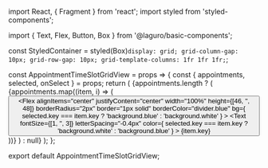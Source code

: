 import React, { Fragment } from 'react';
import styled from 'styled-components';

import { Text, Flex, Button, Box } from '@laguro/basic-components';

const StyledContainer = styled(Box)`
    display: grid;
    grid-column-gap: 10px;
    grid-row-gap: 10px;
    grid-template-columns: 1fr 1fr 1fr;
`;

const AppointmentTimeSlotGridView = props => {
    const { appointments, selected, onSelect } = props;
    return (
        <Fragment>
            {appointments.length ? (
                <StyledContainer mt={20}>
                    {appointments.map((item, i) => (
                        <Button
                            key={i}
                            data-key={i}
                            type="ghost"
                            onClick={onSelect}
                            height="auto"
                        >
                            <Flex
                                alignItems="center"
                                justifyContent="center"
                                width="100%"
                                height={[46, '', 48]}
                                borderRadius="2px"
                                border="1px solid"
                                borderColor="divider.blue"
                                bg={
                                    selected.key === item.key
                                        ? 'background.blue'
                                        : 'background.white'
                                }
                            >
                                <Text
                                    fontSize={[1, '', 3]}
                                    letterSpacing="-0.4px"
                                    color={
                                        selected.key === item.key
                                            ? 'background.white'
                                            : 'background.blue'
                                    }
                                >
                                    {item.key}
                                </Text>
                            </Flex>
                        </Button>
                    ))}
                </StyledContainer>
            ) : null}
        </Fragment>
    );
};

export default AppointmentTimeSlotGridView;

